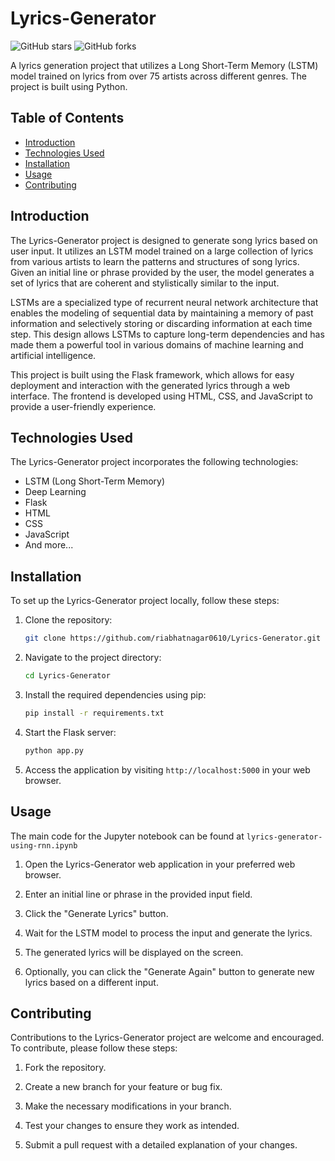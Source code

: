 # Lyrics-Generator

![GitHub stars](https://img.shields.io/github/stars/riabhatnagar0610/Lyrics-Generator)
![GitHub forks](https://img.shields.io/github/forks/riabhatnagar0610/Lyrics-Generator)

A lyrics generation project that utilizes a Long Short-Term Memory (LSTM) model trained on lyrics from over 75 artists across different genres. The project is built using Python.

## Table of Contents

- [Introduction](#introduction)
- [Technologies Used](#technologies-used)
- [Installation](#installation)
- [Usage](#usage)
- [Contributing](#contributing)

## Introduction

The Lyrics-Generator project is designed to generate song lyrics based on user input. It utilizes an LSTM model trained on a large collection of lyrics from various artists to learn the patterns and structures of song lyrics. Given an initial line or phrase provided by the user, the model generates a set of lyrics that are coherent and stylistically similar to the input.

LSTMs are a specialized type of recurrent neural network architecture that enables the modeling of sequential data by maintaining a memory of past information and selectively storing or discarding information at each time step. This design allows LSTMs to capture long-term dependencies and has made them a powerful tool in various domains of machine learning and artificial intelligence.

This project is built using the Flask framework, which allows for easy deployment and interaction with the generated lyrics through a web interface. The frontend is developed using HTML, CSS, and JavaScript to provide a user-friendly experience.

## Technologies Used

The Lyrics-Generator project incorporates the following technologies:

- LSTM (Long Short-Term Memory)
- Deep Learning
- Flask
- HTML
- CSS
- JavaScript
- And more...

## Installation

To set up the Lyrics-Generator project locally, follow these steps:

1. Clone the repository:

   ```bash
   git clone https://github.com/riabhatnagar0610/Lyrics-Generator.git
   ```

2. Navigate to the project directory:

   ```bash
   cd Lyrics-Generator
   ```

3. Install the required dependencies using pip:

   ```bash
   pip install -r requirements.txt
   ```

4. Start the Flask server:

   ```bash
   python app.py
   ```

5. Access the application by visiting `http://localhost:5000` in your web browser.

## Usage

The main code for the Jupyter notebook can be found at `lyrics-generator-using-rnn.ipynb`

1. Open the Lyrics-Generator web application in your preferred web browser.

2. Enter an initial line or phrase in the provided input field.

3. Click the "Generate Lyrics" button.

4. Wait for the LSTM model to process the input and generate the lyrics.

5. The generated lyrics will be displayed on the screen.

6. Optionally, you can click the "Generate Again" button to generate new lyrics based on a different input.

## Contributing

Contributions to the Lyrics-Generator project are welcome and encouraged. To contribute, please follow these steps:

1. Fork the repository.

2. Create a new branch for your feature or bug fix.

3. Make the necessary modifications in your branch.

4. Test your changes to ensure they work as intended.

5. Submit a pull request with a detailed explanation of your changes.
